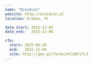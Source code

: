 ```yaml
---
name: "Droidcon"
website: http://droidcon.pl
location: Kraków, PL

date_start: 2015-12-04
date_end:   2015-12-06

cfp:
  start: 2015-09-29
  end:   2015-11-04
  site: http://goo.gl/forms/mfJxBfi7L3
---
```

